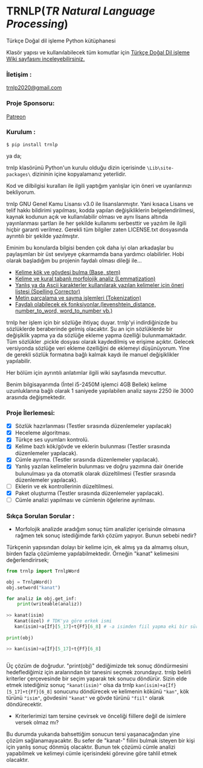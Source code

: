# TRNLP(***TR Natural Language Processing***)
Türkçe Doğal dil işleme Python kütüphanesi

Klasör yapısı ve kullanılabilecek tüm komutlar için [Türkçe Doğal Dil işleme Wiki sayfasını inceleyebilirsiniz.](https://github.com/brolin59/PHYTON-TURKCE-DOGAL-DIL-ISLEME---TURKISH-NLP/wiki)

### İletişim :
trnlp2020@gmail.com

### Proje Sponsoru:
[Patreon](https://www.patreon.com/trnlp)

### Kurulum :

```$ pip install trnlp```

ya da;

trnlp klasörünü Python'un kurulu olduğu dizin içerisinde `\Lib\site-packages\` dizininin içine kopyalamanız yeterlidir.

Kod ve dilbilgisi kuralları ile ilgili yaptığım yanlışlar için öneri ve uyarılarınızı bekliyorum.

trnlp GNU Genel Kamu Lisansı v3.0 ile lisanslanmıştır. Yani kısaca Lisans ve telif hakkı bildirimi yapılması, kodda yapılan değişikliklerin belgelendirilmesi, kaynak kodunun açık ve kullanılabilir olması ve aynı lisans altında yayınlanması şartları ile her şekilde kullanımı serbesttir ve yazılım ile ilgili hiçbir garanti verilmez. Gerekli tüm bilgiler zaten LICENSE.txt dosyasında ayrıntılı bir şekilde yazılmıştır.

Eminim bu konularda bilgisi benden çok daha iyi olan arkadaşlar bu paylaşımları bir üst seviyeye çıkarmamda bana yardımcı olabilirler. 
Hobi olarak başladığım bu projenin faydalı olması dileği ile...

* [Kelime kök ve gövdesi bulma (Base, stem)](https://github.com/brolin59/PYTHON-TURKCE-DOGAL-DIL-ISLEME-TURKISH-NLP/wiki/2.-Morfolojik-Analiz)
* [Kelime ve kural tabanlı morfolojik analiz (Lemmatization)](https://github.com/brolin59/PYTHON-TURKCE-DOGAL-DIL-ISLEME-TURKISH-NLP/wiki/2.-Morfolojik-Analiz)
* [Yanlış ya da Ascii karakterler kullanılarak yazılan kelimeler için öneri listesi (Spelling Corrector)](https://github.com/brolin59/PYTHON-TURKCE-DOGAL-DIL-ISLEME-TURKISH-NLP/wiki/5.-Kelime-Kontrol%C3%BC)
* [Metin parçalama ve sayma işlemleri (Tokenization)](https://github.com/brolin59/PYTHON-TURKCE-DOGAL-DIL-ISLEME-TURKISH-NLP/wiki/3.-Par%C3%A7alama-(Tokenization))
* [Faydalı olabilecek ek fonksiyonlar.(levenshtein_distance, number_to_word, word_to_number vb.)](https://github.com/brolin59/PYTHON-TURKCE-DOGAL-DIL-ISLEME-TURKISH-NLP/wiki/4.-Ek-Fonksiyonlar)


trnlp her işlem için bir sözlüğe ihtiyaç duyar. trnlp'yi indirdiğinizde bu sözlüklerde beraberinde gelmiş olacaktır. Şu an için sözlüklerde bir değişiklik yapma ya da sözlüğe ekleme yapma özelliği bulunmamaktadır. Tüm sözlükler .pickle dosyası olarak kaydedilmiş ve erişime açıktır. Gelecek versiyonda sözlüğe veri ekleme özelliğini de eklemeyi düşünüyorum. Yine de gerekli sözlük formatına bağlı kalmak kaydı ile manuel değişiklikler yapılabilir.

Her bölüm için ayrıntılı anlatımlar ilgili wiki sayfasında mevcuttur.

Benim bilgisayarımda (İntel i5-2450M işlemci 4GB Bellek) kelime uzunluklarına bağlı olarak 1 saniyede yapılabilen analiz sayısı 2250 ile 3000 arasında değişmektedir.

### Proje İlerlemesi:
  
- [x] Sözlük hazırlanması (Testler sırasında düzenlemeler yapılacak)
- [x] Heceleme algoritması.
- [x] Türkçe ses uyumları kontrolü.
- [x] Kelime bazlı kök/gövde ve eklerin bulunması (Testler sırasında düzenlemeler yapılacak).
- [x] Cümle ayırma. (Testler sırasında düzenlemeler yapılacak).
- [x] Yanlış yazılan kelimelerin bulunması ve doğru yazımına dair öneride bulunulması ya da otomatik olarak düzeltilmesi (Testler sırasında düzenlemeler yapılacak).
- [ ] Eklerin ve ek kontrollerinin düzeltilmesi.
- [x] Paket oluşturma (Testler sırasında düzenlemeler yapılacak).
- [ ] Cümle analizi yapılması ve cümlenin öğelerine ayrılması.

### Sıkça Sorulan Sorular :

* Morfolojik analizde aradığım sonuç tüm analizler içerisinde olmasına rağmen tek sonuç istediğimde farklı çözüm yapıyor. Bunun sebebi nedir?

Türkçenin yapısından dolayı bir kelime için, ek almış ya da almamış olsun, birden fazla çözümleme yapılabilmektedir. Örneğin "kanat" kelimesini değerlendirirsek;

```python
from trnlp import TrnlpWord

obj = TrnlpWord()
obj.setword("kanat")

for analiz in obj.get_inf:
    print(writeable(analiz))
        
>> kanat(isim)
   Kanat(özel) # TDK'ya göre erkek ismi
   kan(isim)+a{İf}[5_17]+t{Ff}[6_8] # -a isimden fiil yapma eki bir süreliğine eklerden çıkarıldı. Şu anda analiz sonucu "kana(fiil)+t{Ff}[6_8]" şeklinde dönecektir.
   
print(obj)

>> kan(isim)+a{İf}[5_17]+t{Ff}[6_8]
   
```

Üç çözüm de doğrudur. "print(obj)" dediğimizde tek sonuç döndürmesini hedeflediğimiz için aralarından bir tanesini seçmek zorundayız. trnlp belirli kriterler çerçevesinde bir seçim yaparak tek sonucu döndürür. Sizin elde etmek istediğiniz sonuç `"kanat(isim)"` olsa da trnlp `kan(isim)+a{İf}[5_17]+t{Ff}[6_8]` sonucunu döndürecek ve kelimenin kökünü `"kan"`, kök türünü `"isim"`, gövdesini `"kanat"` ve gövde türünü `"fiil"` olarak döndürecektir. 

* Kriterlerimizi tam tersine çevirsek ve önceliği fiillere değil de isimlere versek olmaz mı?

Bu durumda yukarıda bahsettiğim sonucun tersi yaşanacağından yine çözüm sağlanamayacaktır. Bu sefer de "kanat-" fiilini bulmak isteyen bir kişi için yanlış sonuç dönmüş olacaktır. Bunun tek çözümü cümle analizi yapabilmek ve kelimeyi cümle içerisindeki görevine göre tahlil etmek olacaktır.
